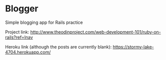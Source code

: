 # Blogger
Simple blogging app for Rails practice

Project link:
http://www.theodinproject.com/web-development-101/ruby-on-rails?ref=lnav

Heroku link (although the posts are currently blank):
https://stormy-lake-4704.herokuapp.com/
